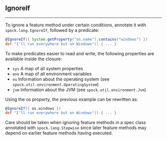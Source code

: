 ## IgnoreIf
-----
To ignore a feature method under certain conditions, annotate it with `spock.lang.IgnoreIf`, followed by a predicate:

```groovy
@IgnoreIf({ System.getProperty("os.name").contains("windows") })
def "I'll run everywhere but on Windows"() { ... }
```

To make predicates easier to read and write, the following properties are available inside the closure:

* `sys` A map of all system properties
* `env` A map of all environment variables
* `os` Information about the operating system (see `spock.util.environment.OperatingSystem`)
* `jvm` Information about the JVM (see `spock.util.environment.Jvm`)

Using the os property, the previous example can be rewritten as:

```groovy
@IgnoreIf({ os.windows })
def "I'll run everywhere but on Windows"() { ... }
```

Care should be taken when ignoring feature methods in a spec class annotated with `spock.lang.Stepwise` since later feature methods may depend on earlier feature methods having executed.
